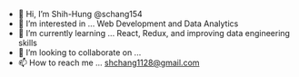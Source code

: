- 👋 Hi, I’m Shih-Hung @schang154
- 👀 I’m interested in ... Web Development and Data Analytics
- 🌱 I’m currently learning ... React, Redux, and improving data engineering skills
- 💞️ I’m looking to collaborate on ...
- 📫 How to reach me ... shchang1128@gmail.com

<!---
schang154/schang154 is a ✨ special ✨ repository because its `README.md` (this file) appears on your GitHub profile.
You can click the Preview link to take a look at your changes.
--->
